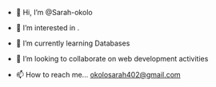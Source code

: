 - 👋 Hi, I’m @Sarah-okolo
- 👀 I’m interested in .
- 🌱 I’m currently learning Databases 

- 💞️ I’m looking to collaborate on web development activities
- 📫 How to reach me... okolosarah402@gmail.com

<!---
Sarah-okolo/Sarah-okolo is a ✨ special ✨ repository because its `README.md` (this file) appears on your GitHub profile.
You can click the Preview link to take a look at your changes.
--->
